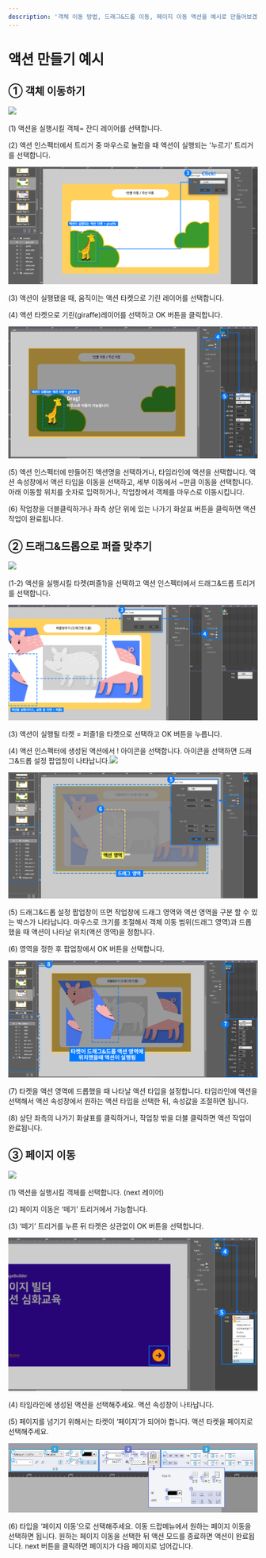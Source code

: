 ```yaml
---
description: '객체 이동 방법, 드래그&드롭 이동, 페이지 이동 액션을 예시로 만들어보겠습니다.'
---
```


# 액션 만들기 예시

## ① 객체 이동하기

![](https://blobscdn.gitbook.com/v0/b/gitbook-28427.appspot.com/o/assets%2F-LstKT5CJ2oikjE8938t%2F-LsuespwVABhh1PLTlcp%2F-LsufXEd7Q2yoflLwQ3w%2Fimage.png?alt=media&token=15e60d91-0276-4b25-853d-2b15ed085721)

\(1\) 액션을 실행시킬 객체= 잔디 레이어를 선택합니다.

\(2\) 액션 인스펙터에서 트리거 중 마우스로 눌렀을 때 액션이 실행되는 '누르기' 트리거를 선택합니다.

![](../.gitbook/assets/2%20%287%29.png)

\(3\) 액션이 실행됐을 때, 움직이는 액션 타켓으로 기린 레이어를 선택합니다.

\(4\) 액션 타켓으로 기린\(giraffe\)레이어를 선택하고 OK 버튼을 클릭합니다.

![](../.gitbook/assets/3%20%281%29.png)

\(5\) 액션 인스펙터에 만들어진 액션명을 선택하거나, 타임라인에 액션을 선택합니다. 액션 속성창에서 액션 타입을 이동을 선택하고, 세부 이동에서 ~만큼 이동을 선택합니다. 아래 이동할 위치를 숫자로 입력하거나, 작업창에서 객체를 마우스로 이동시킵니다.

\(6\) 작업창을 더블클릭하거나 좌측 상단 위에 있는 나가기 화살표 버튼을 클릭하면 액션 작업이 완료됩니다.

## ② 드래그&드롭으로 퍼즐 맞추기 <a id="2-and"></a>

![](https://blobscdn.gitbook.com/v0/b/gitbook-28427.appspot.com/o/assets%2F-LstKT5CJ2oikjE8938t%2F-LsuespwVABhh1PLTlcp%2F-Lsug67GxaveXDmDpeyR%2Fimage.png?alt=media&token=6bd042ca-cb4a-4ca0-af59-db12da1a37fa)

\(1-2\) 액션을 실행시킬 타켓\(퍼즐1\)을 선택하고 액션 인스펙터에서 드래그&드롭 트리거를 선택합니다.

![](../.gitbook/assets/2%20%283%29.png)

\(3\) 액션이 실행될 타켓 = 퍼즐1을 타켓으로 선택하고 OK 버튼을 누릅니다.

\(4\) 액션 인스펙터에 생성된 액션에서 ! 아이콘을 선택합니다. 아이콘을 선택하면 드래그&드롭 설정 팝업창이 나타납니다.![](https://blobscdn.gitbook.com/v0/b/gitbook-28427.appspot.com/o/assets%2F-LstKT5CJ2oikjE8938t%2F-LsuespwVABhh1PLTlcp%2F-LsugD2bKN8evvAx30N3%2Fimage.png?alt=media&token=da376f3e-6e28-4824-9b07-872c81237cb9)

![](../.gitbook/assets/3%20%284%29.png)

\(5\) 드래그&드롭 설정 팝업창이 뜨면 작업창에 드래그 영역와 액션 영역을 구분 할 수 있는 박스가 나타납니다. 마우스로 크기를 조절해서 객체 이동 범위\(드래그 영역\)과 드롭했을 때 액션이 나타날 위치\(액션 영역\)을 정합니다.

\(6\) 영역을 정한 후 팝업창에서 OK 버튼을 선택합니다.

![](../.gitbook/assets/4.png)

\(7\) 타켓을 액션 영역에 드롭했을 때 나타날 액션 타입을 설정합니다. 타임라인에 액션을 선택해서 액션 속성창에서 원하는 액션 타입을 선택한 뒤, 속성값을 조절하면 됩니다.

\(8\) 상단 좌측의 나가기 화살표를 클릭하거나, 작업창 밖을 더블 클릭하면 액션 작업이 완료됩니다.

## ③ 페이지 이동 <a id="3"></a>

![](https://blobscdn.gitbook.com/v0/b/gitbook-28427.appspot.com/o/assets%2F-LstKT5CJ2oikjE8938t%2F-LsuespwVABhh1PLTlcp%2F-LsugdFZM0Znj8nxhuE0%2Fimage.png?alt=media&token=8549ab19-d3ff-48eb-829a-ceff5417772c)

\(1\) 액션을 실행시킬 객체를 선택합니다. \(next 레이어\)

\(2\) 페이지 이동은 ‘떼기’ 트리거에서 가능합니다.

\(3\) ‘떼기’ 트리거를 누른 뒤 타켓은 상관없이 OK 버튼을 선택합니다.

![](../.gitbook/assets/2%20%281%29.png)

\(4\) 타임라인에 생성된 액션을 선택해주세요. 액션 속성창이 나타납니다.

\(5\) 페이지를 넘기기 위해서는 타켓이 ‘페이지’가 되어야 합니다. 액션 타켓을 페이지로 선택해주세요.

![](../.gitbook/assets/3.png)

\(6\) 타입을 ‘페이지 이동’으로 선택해주세요. 이동 드랍메뉴에서 원하는 페이지 이동을 선택하면 됩니다. 원하는 페이지 이동을 선택한 뒤 액션 모드를 종료하면 액션이 완료됩니다. next 버튼을 클릭하면 페이지가 다음 페이지로 넘어갑니다.


